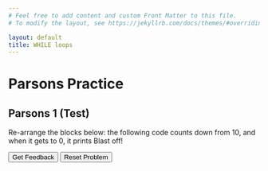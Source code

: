 ```yaml
---
# Feel free to add content and custom Front Matter to this file.
# To modify the layout, see https://jekyllrb.com/docs/themes/#overriding-theme-defaults

layout: default
title: WHILE loops
---
```

# Parsons Practice

## Parsons 1 (Test)
Re-arrange the blocks below: the following code counts down from 10, and when it gets to 0, it prints Blast off!
<div id="whileloops-1-sortableTrash" class="sortable-code"></div> 
<div id="whileloops-1-sortable" class="sortable-code"></div> 
<div style="clear:both;"></div> 
<p> 
    <input id="whileloops-1-feedbackLink" value="Get Feedback" type="button" /> 
    <input id="whileloops-1-newInstanceLink" value="Reset Problem" type="button" /> 
</p> 
<script type="text/javascript"> 
(function(){
  var initial = "number = 10\n" +
    "while number &gt; 0:\n" +
    "    print(number)\n" +
    "    number = number - 1\n" +
    "print(&quot;Blast off!&quot;)";
  var parsonsPuzzle = new ParsonsWidget({
    "sortableId": "whileloops-1-sortable",
    "max_wrong_lines": 10,
    "grader": ParsonsWidget._graders.LineBasedGrader,
    "exec_limit": 2500,
    "can_indent": true,
    "x_indent": 50,
    "lang": "en",
    "show_feedback": true
  });
  parsonsPuzzle.init(initial);
  parsonsPuzzle.shuffleLines();
  $("#whileloops-1-newInstanceLink").click(function(event){ 
      event.preventDefault(); 
      parsonsPuzzle.shuffleLines(); 
  }); 
  $("#whileloops-1-feedbackLink").click(function(event){ 
      event.preventDefault(); 
      parsonsPuzzle.getFeedback(); 
  }); 
})(); 
</script>



